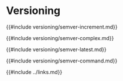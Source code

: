 # Versioning

{{#include versioning/semver-increment.md}}

{{#include versioning/semver-complex.md}}

{{#include versioning/semver-latest.md}}

{{#include versioning/semver-command.md}}

{{#include ../links.md}}
